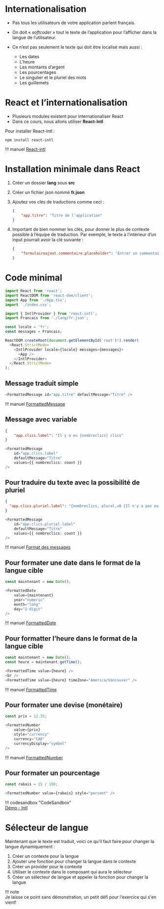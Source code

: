 # Internationalisation  


- Pas tous les utilisateurs de votre application parlent français.  
- On doit « _softcoder_ » tout le texte de l’application pour l’afficher dans la langue de l’utilisateur.  
- Ce n’est pas seulement le texte qui doit être localisé mais aussi :  

    - Les dates
    - L’heure
    - Les montants d’argent
    - Les pourcentages
    - Le singulier et le pluriel des mots
    - Les guillemets

# React et l’internationalisation  

- Plusieurs modules existent pour internationaliser React  
- Dans ce cours, nous allons utiliser __React-Intl__  

Pour installer React-Intl :  

``` nodejsrepl title="console"
npm install react-intl
```

!!! manuel 
    [React-intl](https://formatjs.io/docs/react-intl/)  

# Installation minimale dans React  

1. Créer un dossier __lang__ sous __src__
1. Créer un fichier json nommé __fr.json__
1. Ajoutez vos clés de traductions comme ceci :  

    ``` json
    {
        "app.titre": "Titre de l'application"
    }
    ```

1. Important de bien nommer les clés, pour donner le plus de contexte possible à l’équipe de traduction. Par exemple, le texte à l’intérieur d’un input pourrait avoir la clé suivante :

    ``` json
    {
        "formulaireajout.commentaire.placeholder": "Entrer un commentaire"
    }
    ```

# Code minimal  

``` ts title="main.tsx"
import React from 'react';
import ReactDOM from 'react-dom/client';
import App from './App.tsx';
import './index.css';

import { IntlProvider } from 'react-intl';
import Francais from './lang/fr.json';

const locale = 'fr';
const messages = Francais;

ReactDOM.createRoot(document.getElementById('root')!).render(
  <React.StrictMode>
    <IntlProvider locale={locale} messages={messages}>
      <App />
    </IntlProvider>
  </React.StrictMode>
);
```

## Message traduit simple  

``` ts 
<FormattedMessage id="app.titre" defaultMessage="Titre" />
```

!!! manuel 
    [FormattedMessage](https://formatjs.io/docs/react-intl/components#formattedmessage)  


## Message avec variable  

``` json title="lang/fr.json"  
{
    "app.clics.label": "Il y a eu {nombreclics} clics"
}
```

``` ts title="app.tsx"
<FormattedMessage
    id="app.clics.label"
    defaultMessage="Titre"
    values={{ nombreclics: count }}
/>
```

## Pour traduire du texte avec la possibilité de pluriel  

``` json title="lang/fr.json"  
{
  "app.clics.pluriel.label": "{nombreclics, plural,=0 {Il n'y a pas eu de clic} one {Il y a eu un clic} other {Il y a eu {nombreclics} clics}}"
}
```

``` ts title="app.tsx"
<FormattedMessage
    id="app.clics.pluriel.label"
    defaultMessage="Titre"
    values={{ nombreclics: count }}
/>
```

!!! manuel 
    [Format des messages](https://unicode-org.github.io/icu/userguide/format_parse/messages/)  


## Pour formater une date dans le format de la langue cible  

``` ts title="app.tsx"
const maintenant = new Date();

<FormattedDate
    value={maintenant}
    year="numeric"
    month="long"
    day="2-digit"
/>
```

!!! manuel 
    [FormattedDate](https://formatjs.io/docs/react-intl/components#formatteddate)  

## Pour formatter l’heure dans le format de la langue cible  

``` ts title="app.tsx"
const maintenant = new Date();
const heure = maintenant.getTime();

<FormattedTime value={heure} />
<br />
<FormattedTime value={heure} timeZone="America/Vancouver" />

```

!!! manuel 
    [FormattedTime](https://formatjs.io/docs/react-intl/components#formattedtime)  

## Pour formater une devise (monétaire)  

``` ts title="app.tsx"
const prix = 12.35;

<FormattedNumber
    value={prix}
    style="currency"
    currency="CAD"
    currencyDisplay="symbol"
/>

```

!!! manuel 
    [FormattedNumber](https://formatjs.io/docs/react-intl/components#formattednumber)  

## Pour formater un pourcentage  

``` ts title="app.tsx"
const rabais = 15 / 100;

<FormattedNumber value={rabais} style="percent" />


```

!!! codesandbox "CodeSandbox"  
    [Démo - Intl](https://codesandbox.io/p/sandbox/github/jaixan/developpementweb3/tree/main/code/intl)  

# Sélecteur de langue  

Maintenant que le texte est traduit, voici ce qu'il faut faire pour changer la langue dynamiquement :  

1. Créer un contexte pour la langue  
2. Ajouter une fonction pour changer la langue dans le contexte  
3. Créer un provider pour le contexte  
4. Utiliser le contexte dans le composant qui aura le sélecteur  
5. Créer un sélecteur de langue et appeler la fonction pour changer la langue  

!!! note  
    Je laisse ce point sans démonstration, un petit défi pour l'exercice qui s'en vient!  
